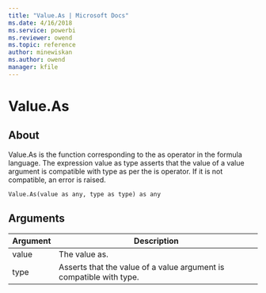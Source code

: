 ```yaml
---
title: "Value.As | Microsoft Docs"
ms.date: 4/16/2018
ms.service: powerbi
ms.reviewer: owend
ms.topic: reference
author: minewiskan
ms.author: owend
manager: kfile
---
```

# Value.As

  
## About  
Value.As is the function corresponding to the as operator in the formula language. The expression  value as type  asserts that the value of a value argument is compatible with type as per the is operator. If it is not compatible, an error is raised.  
  
```  
Value.As(value as any, type as type) as any  
```  
  
## Arguments  
  
|Argument|Description|  
|------------|---------------|  
|value|The value as.|  
|type|Asserts that the value of a value argument is compatible with type.|  
  
